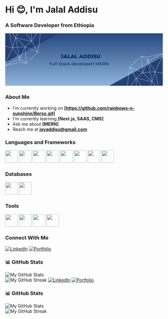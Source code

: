 <h1 align="left">Hi 😊, I'm Jalal Addisu</h1>
<h3 align="left">A Software Developer from Ethiopia</h3>

<img src="header.png" alt="Profile Banner" />

### About Me
- I'm currently working on **[https://github.com/rainbows-n-sunshine/Berso.git]**
- I'm currently learning **[Next.js, SAAS, CMS]**
- Ask me about **[MERN]**
- Reach me at **jayaddisu@gmail.com**

### Languages and Frameworks
<p>
<img src="https://cdn.jsdelivr.net/gh/devicons/devicon/icons/javascript/javascript-original.svg" height="40" width="40" />
<img src="https://cdn.jsdelivr.net/gh/devicons/devicon/icons/nodejs/nodejs-original.svg" height="40" width="40" />
<img src="https://cdn.jsdelivr.net/gh/devicons/devicon/icons/react/react-original.svg" height="40" width="40" />
<img src="https://cdn.jsdelivr.net/gh/devicons/devicon/icons/redux/redux-original.svg" height="40" width="40" />
<img src="https://cdn.jsdelivr.net/gh/devicons/devicon/icons/express/express-original.svg" height="40" width="40" />
<img src="https://cdn.jsdelivr.net/gh/devicons/devicon/icons/html5/html5-original.svg" height="40" width="40" />
<img src="https://cdn.jsdelivr.net/gh/devicons/devicon/icons/tailwindcss/tailwindcss-original.svg" height="40" width="40" />
<img src="https://cdn.jsdelivr.net/gh/devicons/devicon/icons/css3/css3-original.svg" height="40" width="40" />


</p>

### Databases

<p>
 <img src="https://cdn.jsdelivr.net/gh/devicons/devicon/icons/mongodb/mongodb-original.svg" height="40" width="40" /> 
 <img src="https://cdn.jsdelivr.net/gh/devicons/devicon/icons/mysql/mysql-original.svg" height="40" width="40" />
</p>

### Tools

<p>
  <img src="https://cdn.jsdelivr.net/gh/devicons/devicon/icons/jest/jest-plain.svg" height="40" width="40" />
  <img src="https://cdn.jsdelivr.net/gh/devicons/devicon/icons/github/github-original.svg" height="40" width="40" />
  <img src="https://cdn.jsdelivr.net/gh/devicons/devicon/icons/figma/figma-original.svg" height="40" width="40" />
  <img src="https://cdn.jsdelivr.net/gh/devicons/devicon/icons/postman/postman-original.svg" height="40" width="40" />
</p>

### Connect With Me

[![LinkedIn](https://img.shields.io/badge/LinkedIn-blue?style=flat-square&logo=linkedin)](https://linkedin.com/jalal-geleta)
[![Portfolio](https://img.shields.io/badge/Portfolio-Website-green)](https://my-portfolio-1klu.onrender.com/)

### 📊 GitHub Stats

![My GitHub Stats](https://github-readme-stats.vercel.app/api?username=rainbows-n-sunshine&show_icons=true&theme=radical)  
![My GitHub Streak](https://streak-stats.demolab.com?user=rainbows-n-sunshine&theme=radical)
[![LinkedIn](https://img.shields.io/badge/LinkedIn-blue?style=flat-square&logo=linkedin)](https://linkedin.com/jalal-geleta)
[![Portfolio](https://img.shields.io/badge/Portfolio-Website-green)](https://project-3-d-developer-portfolio-iota-ten.vercel.app/)

### 📊 GitHub Stats  

![My GitHub Stats](https://github-readme-stats.vercel.app/api?username=jaddis53&show_icons=true&theme=radical)  
![My GitHub Streak](https://streak-stats.demolab.com?user=jaddis53&theme=radical)  
